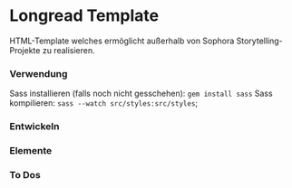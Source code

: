 # Longread Template
HTML-Template welches ermöglicht außerhalb von Sophora Storytelling-Projekte zu realisieren.

### Verwendung
Sass installieren (falls noch nicht gesschehen): `gem install sass`
Sass kompilieren: `sass --watch src/styles:src/styles`; 

### Entwickeln

### Elemente

### To Dos
